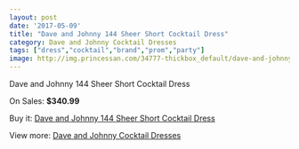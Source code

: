 ```yaml
---
layout: post
date: '2017-05-09'
title: "Dave and Johnny 144 Sheer Short Cocktail Dress"
category: Dave and Johnny Cocktail Dresses
tags: ["dress","cocktail","brand","prom","party"]
image: http://img.princessan.com/34777-thickbox_default/dave-and-johnny-144-sheer-short-cocktail-dress.jpg
---
```

Dave and Johnny 144 Sheer Short Cocktail Dress

On Sales: **$340.99**
<a href="https://www.princessan.com/en/16304-dave-and-johnny-144-sheer-short-cocktail-dress.html"><amp-img layout="responsive" width="600" height="600" src="//img.princessan.com/34777-thickbox_default/dave-and-johnny-144-sheer-short-cocktail-dress.jpg" alt="Dave and Johnny 144 Sheer Short Cocktail Dress 0" /></a>
<a href="https://www.princessan.com/en/16304-dave-and-johnny-144-sheer-short-cocktail-dress.html"><amp-img layout="responsive" width="600" height="600" src="//img.princessan.com/34778-thickbox_default/dave-and-johnny-144-sheer-short-cocktail-dress.jpg" alt="Dave and Johnny 144 Sheer Short Cocktail Dress 1" /></a>

Buy it: [Dave and Johnny 144 Sheer Short Cocktail Dress](https://www.princessan.com/en/16304-dave-and-johnny-144-sheer-short-cocktail-dress.html "Dave and Johnny 144 Sheer Short Cocktail Dress")

View more: [Dave and Johnny Cocktail Dresses](https://www.princessan.com/en/135- "Dave and Johnny Cocktail Dresses")